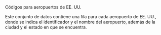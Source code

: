 ﻿Códigos para aeropuertos de EE. UU.<p> </p>Este conjunto de datos contiene una fila para cada aeropuerto de EE. UU., donde se indica el identificador y el nombre del aeropuerto, además de la ciudad y el estado en que se encuentra.<!--HONumber=42-->
